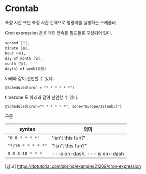# Crontab

특정 시간 또는 특정 시간 간격으로 명령어를 실행하는 스케줄러

Cron expression 은 6 개의 연속된 필드들로 구성되어 있다.

```
second (초), 
minute (분), 
hour (시), 
day of month (일), 
month (달), 
day(s) of week(요일)
```

아래와 같이 선언할 수 있다.
```
@Scheduled(cron = "* * * * * *")
```

timezone 도 아래와 같이 선언할 수 있다.
```
@Scheduled(cron="* * * * * *", zone="Europe/Istanbul")
```


구문

|syntax                          |의미                         |
|-------------------------------|-----------------------------|
|`"0 0 * * * *"`            |'Isn't this fun?'            |
|`"*/10 * * * * *"`            |"Isn't this fun?"            |
|`0 0 8-10 * * *`|-- is en-dash, --- is em-dash|

[참고]
https://riptutorial.com/spring/example/21209/cron-expression
<!--stackedit_data:
eyJoaXN0b3J5IjpbLTEwNjgwODAyOV19
-->